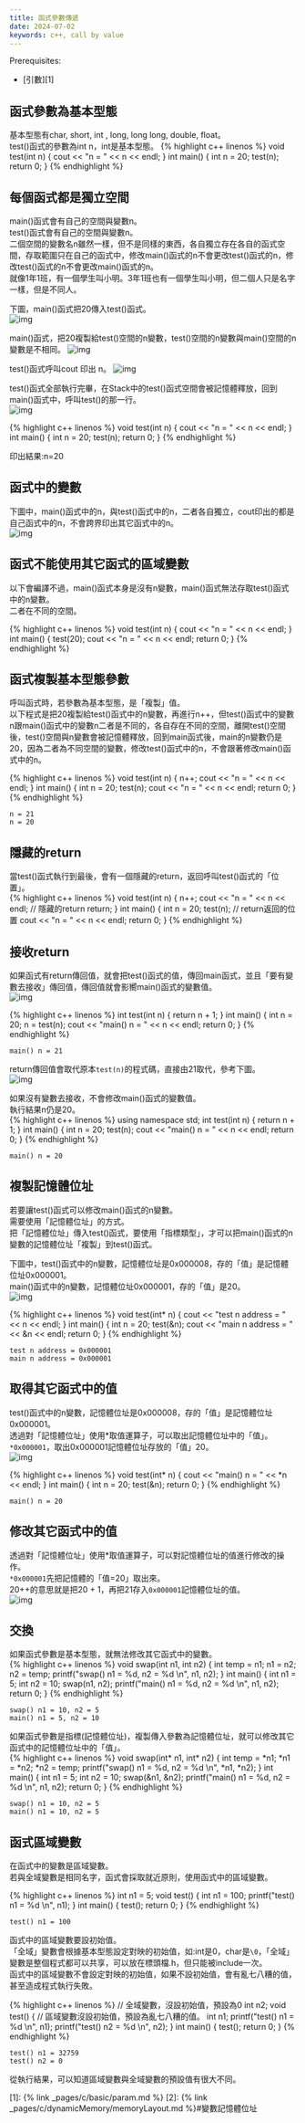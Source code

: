 ```yaml
---
title: 函式參數傳遞
date: 2024-07-02
keywords: c++, call by value
---
```

Prerequisites:

- [引數][1]

## 函式參數為基本型態
基本型態有char, short, int , long, long long, double, float。<br> 
test()函式的參數為int n，int是基本型態。
{% highlight c++ linenos %}
void test(int n) {
  cout << "n = " << n << endl;
}
int main() {
  int n = 20;
  test(n);
  return 0;
}
{% endhighlight %}

## 每個函式都是獨立空間
main()函式會有自己的空間與變數n。<br>
test()函式會有自己的空間與變數n。<br>
二個空間的變數名n雖然一樣，但不是同樣的東西，各自獨立存在各自的函式空間，存取範圍只在自己的函式中，修改main()函式的n不會更改test()函式的n，修改test()函式的n不會更改main()函式的n。<br>
就像1年1班，有一個學生叫小明。3年1班也有一個學生叫小明，但二個人只是名字一樣，但是不同人。<br>

下圖，main()函式把20傳入test()函式。<br>
![img]({{site.imgurl}}/c++/func/func_stack1.png)<br>

main()函式，把20複製給test()空間的n變數，test()空間的n變數與main()空間的n變數是不相同。
![img]({{site.imgurl}}/c++/func/func_stack2.png)<br>

test()函式呼叫cout 印出 n。
![img]({{site.imgurl}}/c++/func/func_stack3.png)<br>

test()函式全部執行完畢，在Stack中的test()函式空間會被記憶體釋放，回到main()函式中，呼叫test()的那一行。<br>
![img]({{site.imgurl}}/c++/func/func_stack4.png)<br>

{% highlight c++ linenos %}
void test(int n) {
  cout << "n = " << n << endl;
}
int main() {
  int n = 20;
  test(n);
  return 0;
}
{% endhighlight %}

印出結果:n=20<br>

## 函式中的變數
下圖中，main()函式中的n，與test()函式中的n，二者各自獨立，cout印出的都是自己函式中的n，不會跨界印出其它函式中的n。<br>
![img]({{site.imgurl}}/c++/func/func_stack8.png)<br>

## 函式不能使用其它函式的區域變數
以下會編譯不過，main()函式本身是沒有n變數，main()函式無法存取test()函式中的n變數。<br>
二者在不同的空間。<br>

{% highlight c++ linenos %}
void test(int n) {
  cout << "n = " << n << endl;
}
int main() {
  test(20);
  cout << "n = " << n << endl;
  return 0;
}
{% endhighlight %}

## 函式複製基本型態參數
呼叫函式時，若參數為基本型態，是「複製」值。<br>
以下程式是把20複製給test()函式中的n變數，再進行n\+\+，但test()函式中的變數n跟main()函式中的變數n二者是不同的，各自存在不同的空間，離開test()空間後，test()空間與n變數會被記憶體釋放，回到main函式後，main的n變數仍是20，因為二者為不同空間的變數，修改test()函式中的n，不會跟著修改main()函式中的n。<br>

{% highlight c++ linenos %}
void test(int n) {
  n++;
  cout << "n = " << n << endl;
}
int main() {
  int n = 20;
  test(n);
  cout << "n = " << n << endl;
  return 0;
}
{% endhighlight %}

```
n = 21
n = 20
```

## 隱藏的return
當test()函式執行到最後，會有一個隱藏的return，返回呼叫test()函式的「位置」。<br>
{% highlight c++ linenos %}
void test(int n) {
  n++;
  cout << "n = " << n << endl;
  // 隱藏的return
  return;
}
int main() {
  int n = 20;
  test(n); // return返回的位置
  cout << "n = " << n << endl;
  return 0;
}
{% endhighlight %}

## 接收return
如果函式有return傳回值，就會把test()函式的值，傳回main函式，並且「要有變數去接收」傳回值，傳回值就會影嚮main()函式的變數值。<br>
![img]({{site.imgurl}}/c++/func/func_stack9.png)<br>

{% highlight c++ linenos %}
int test(int n) {
  return n + 1;
}
int main() {
  int n = 20;
  n = test(n);
  cout << "main() n = " << n << endl;
  return 0;
}
{% endhighlight %}
```
main() n = 21
```

return傳回值會取代原本`test(n)`的程式碼，直接由21取代，參考下圖。<br>
![img]({{site.imgurl}}/c++/func/func_stack10.png)<br>

如果沒有變數去接收，不會修改main()函式的變數值。<br>
執行結果n仍是20。<br>
{% highlight c++ linenos %}
using namespace std;
int test(int n) {
  return n + 1;
}
int main() {
  int n = 20;
  test(n);
  cout << "main() n = " << n << endl;
  return 0;
}
{% endhighlight %}
```
main() n = 20
```

## 複製記憶體位址
若要讓test()函式可以修改main()函式的n變數。<br>
需要使用「記憶體位址」的方式。<br>
把「記憶體位址」傳入test()函式，要使用「指標類型」，才可以把main()函式的n變數的記憶體位址「複製」到test()函式。<br>

下圖中，test()函式中的n變數，記憶體位址是0x000008，存的「值」是記憶體位址0x000001。<br>
main()函式中的n變數，記憶體位址0x000001，存的「值」是20。<br>
![img]({{site.imgurl}}/c++/func/func_stack5.png)<br>

{% highlight c++ linenos %}
void test(int* n) {
  cout << "test n address = " << n << endl;
}
int main() {
  int n = 20;
  test(&n);
  cout << "main n address = " << &n << endl;
  return 0;
}
{% endhighlight %}
```
test n address = 0x000001
main n address = 0x000001
```

## 取得其它函式中的值
test()函式中的n變數，記憶體位址是0x000008，存的「值」是記憶體位址0x000001。<br>
透過對「記憶體位址」使用\*取值運算子，可以取出記憶體位址中的「值」。<br>
`*0x000001`，取出0x000001記憶體位址存放的「值」20。<br>
![img]({{site.imgurl}}/c++/func/func_stack6.png)<br>

{% highlight c++ linenos %}
void test(int* n) {
  cout << "main() n = " << *n << endl;
}
int main() {
  int n = 20;
  test(&n);
  return 0;
}
{% endhighlight %}
```
main() n = 20
```

## 修改其它函式中的值
透過對「記憶體位址」使用\*取值運算子，可以對記憶體位址的值進行修改的操作。<br>
`*0x000001`先把記憶體的「值=20」取出來。<br>
20\+\+的意思就是把20 \+ 1，再把21存入`0x000001`記憶體位址的值。<br>
![img]({{site.imgurl}}/c++/func/func_stack7.png)<br>

## 交換
如果函式參數是基本型態，就無法修改其它函式中的變數。<br>
{% highlight c++ linenos %}
void swap(int n1, int n2) {
  int temp = n1;
  n1 = n2;
  n2 = temp;
  printf("swap() n1 = %d, n2 = %d \n", n1, n2);
}
int main() {
  int n1 = 5;
  int n2 = 10;
  swap(n1, n2);
  printf("main() n1 = %d, n2 = %d \n", n1, n2);
  return 0;
}
{% endhighlight %}
```
swap() n1 = 10, n2 = 5 
main() n1 = 5, n2 = 10
```

如果函式參數是指標(記憶體位址)，複製傳入參數為記憶體位址，就可以修改其它函式中的記憶體位址中的「值」。<br>
{% highlight c++ linenos %}
void swap(int* n1, int* n2) {
  int temp = *n1;
  *n1 = *n2;
  *n2 = temp;
  printf("swap() n1 = %d, n2 = %d \n", *n1, *n2);
}
int main() {
  int n1 = 5;
  int n2 = 10;
  swap(&n1, &n2);
  printf("main() n1 = %d, n2 = %d \n", n1, n2);
  return 0;
}
{% endhighlight %}
```
swap() n1 = 10, n2 = 5 
main() n1 = 10, n2 = 5 
```

## 函式區域變數
在函式中的變數是區域變數。<br>
若與全域變數是相同名字，函式會採取就近原則，使用函式中的區域變數。

{% highlight c++ linenos %}
int n1 = 5;
void test() {
  int n1 = 100;
  printf("test() n1 = %d \n", n1);
}
int main() {
  test();
  return 0;
}
{% endhighlight %}
```
test() n1 = 100 
```

函式中的區域變數要設初始值。<br>
「全域」變數會根據基本型態設定對映的初始值，如:int是0，char是`\0`，「全域」變數是整個程式都可以共享，可以放在標頭檔.h，但只能被include一次。<br>
函式中的區域變數不會設定對映的初始值，如果不設初始值，會有亂七八糟的值，甚至造成程式執行失敗。<br>

{% highlight c++ linenos %}
// 全域變數，沒設初始值，預設為0
int n2;
void test() {
  // 區域變數沒設初始值，預設為亂七八糟的值。
  int n1;
  printf("test() n1 = %d \n", n1);
  printf("test() n2 = %d \n", n2);
}
int main() {
  test();
  return 0;
}
{% endhighlight %}
```
test() n1 = 32759 
test() n2 = 0 
```
從執行結果，可以知道區域變數與全域變數的預設值有很大不同。

[1]: {% link _pages/c/basic/param.md %}
[2]: {% link _pages/c/dynamicMemory/memoryLayout.md %}#變數記憶體位址